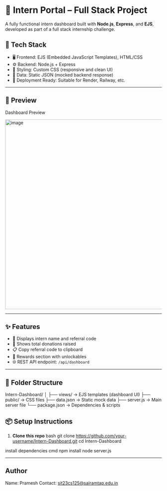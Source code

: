 # 💼 Intern Portal – Full Stack Project

A fully functional intern dashboard built with **Node.js**, **Express**, and **EJS**, developed as part of a full stack internship challenge.

## 🔧 Tech Stack

- 🖥️ Frontend: EJS (Embedded JavaScript Templates), HTML/CSS
- ⚙️ Backend: Node.js + Express
- 🎨 Styling: Custom CSS (responsive and clean UI)
- 📁 Data: Static JSON (mocked backend response)
- 🚀 Deployment Ready: Suitable for Render, Railway, etc.

---

## 📸 Preview

Dashboard Preview

<img width="988" height="611" alt="image" src="https://github.com/user-attachments/assets/bc4917dc-fd3d-4af5-acb2-b836af7ff9c7" />



---

## ✨ Features

- 👤 Displays intern name and referral code
- 💸 Shows total donations raised
- 📋 Copy referral code to clipboard
- 🎁 Rewards section with unlockables
- 🌐 REST API endpoint: `/api/dashboard`

---

## 📂 Folder Structure

Intern-Dashboard/
│
├── views/ → EJS templates (dashboard UI)
├── public/ → CSS files
├── data.json → Static mock data
├── server.js → Main server file
└── package.json → Dependencies & scripts

## 📦 Setup Instructions

1. **Clone this repo**
bash
git clone https://github.com/your-username/Intern-Dashboard.git
cd Intern-Dashboard

install dependencies
cmd
npm install
node server.js

---
## Author
Name: Pramesh
Contact: sit23cs125@sairamtap.edu.in
